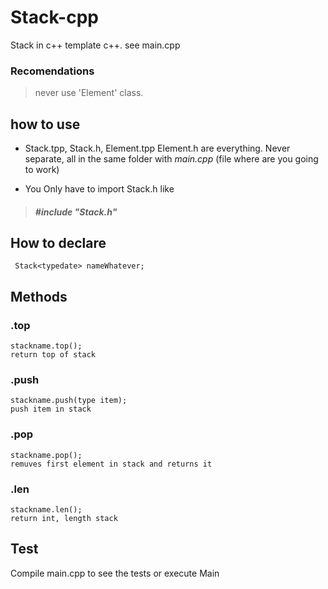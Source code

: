 
# Stack-cpp
Stack in c++ template c++. see main.cpp
### Recomendations
>never use 'Element' class.

## how to use
- Stack.tpp, Stack.h, Element.tpp Element.h are everything. Never separate, all in the same folder with _main.cpp_ (file where are you going to work)

- You Only have to import Stack.h like
> ##### #include "Stack.h"

## How to declare

     Stack<typedate> nameWhatever; 


## Methods
 ### .top

    stackname.top();
    return top of stack
   
### .push
    stackname.push(type item);
    push item in stack
### .pop
    stackname.pop();
    remuves first element in stack and returns it
### .len
    stackname.len();
    return int, length stack
## Test
Compile main.cpp to see the tests or execute Main